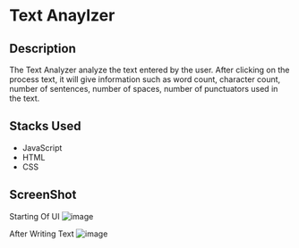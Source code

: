# Text Anaylzer

## Description
The Text Analyzer analyze the text entered by the user. After clicking on the process text, it will give information such as word count, character count, number of sentences, number of spaces, number of punctuators used in the text.

## Stacks Used
* JavaScript
* HTML
* CSS

## ScreenShot

Starting Of UI
![image](https://github.com/anmol957/web_dev_projects/assets/61040390/0d7f8dc4-9ccf-4a53-897f-9db0acbfc8af)

After Writing Text
![image](https://github.com/anmol957/web_dev_projects/assets/61040390/0e811e99-4b5d-47a2-8300-01440464deb1)
